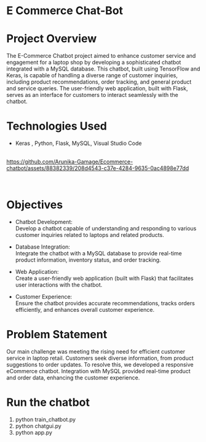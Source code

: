 # E Commerce Chat-Bot

# Project Overview<br/>
The E-Commerce Chatbot project aimed to enhance customer service and engagement for a laptop shop by developing a sophisticated chatbot integrated with a MySQL database. This chatbot, built using TensorFlow and Keras, is capable of handling a diverse range of customer inquiries, including product recommendations, order tracking, and general product and service queries. The user-friendly web application, built with Flask, serves as an interface for customers to interact seamlessly with the chatbot.
<br/>

# Technologies Used <br/>
* Keras , Python, Flask, MySQL, Visual Studio Code<br/><br/>

https://github.com/Arunika-Gamage/Ecommerce-chatbot/assets/88382339/208d4543-c37e-4284-9635-0ac4898e77dd

<br/>

# Objectives<br/>

* Chatbot Development:<br/>
Develop a chatbot capable of understanding and responding to various customer inquiries related to laptops and related products.<br/>

* Database Integration:<br/>
Integrate the chatbot with a MySQL database to provide real-time product information, inventory status, and order tracking.<br/>

* Web Application:<br/>
Create a user-friendly web application (built with Flask) that facilitates user interactions with the chatbot.<br/>

* Customer Experience:<br/>
Ensure the chatbot provides accurate recommendations, tracks orders efficiently, and enhances overall customer experience.<br/>

# Problem Statement<br/>

Our main challenge was meeting the rising need for efficient customer service in laptop retail. Customers seek diverse information, from product suggestions to order updates. To resolve this, we developed a responsive eCommerce chatbot. Integration with MySQL provided real-time product and order data, enhancing the customer experience.<br/>



# Run the chatbot<br/>

01.  python train_chatbot.py<br/>
02.  python chatgui.py<br/>
03.  python app.py<br/>


